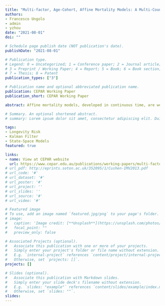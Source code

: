 ```yaml
---
title: "Multi-factor, Age-Cohort, Affine Mortality Models: A Multi-Country Comparison"
authors:
- Francesco Ungolo
- admin
- yzhou
date: "2021-08-01"
doi: ""

# Schedule page publish date (NOT publication's date).
publishDate: "2021-08-01"

# Publication type.
# Legend: 0 = Uncategorized; 1 = Conference paper; 2 = Journal article;
# 3 = Preprint / Working Paper; 4 = Report; 5 = Book; 6 = Book section;
# 7 = Thesis; 8 = Patent
publication_types: ["3"]

# Publication name and optional abbreviated publication name.
publication: CEPAR Working Paper
publication_short: CEPAR Working Paper

abstract: Affine mortality models, developed in continuous time, are well suited to longevity applications including pricing and risk management. Advantages of this modelling approach include closed-form derivations of cohort survival curves, with these survival curves consistent with the dynamics of mortality rates. We compare a number of multi-factor continuous time affine models applied to age-cohort mortality data in a multi-country comparison of five countries with differing lengths of time series mortality data. We develop improved estimation methods for these models and provide R code. Parameters are estimated using maximum likelihood with the univariate Kalman Filter, which accounts for the Poisson variation in the measurement equation. We show how this estimation method is faster and more robust compared to the traditional formulation which heavily uses large matrix multiplication and inversion. We also discuss and address numerical issues with the estimation process. We provide graphical and numerical goodness-of-fit checks, and assess model robustness. We then project cohort survival curves and assess the out-of-sample performance of the analysed models. Although the CIR mortality model fits historical data well, particularly at older ages. Other affine mortality models provide better out-of-sample performance, although less so old ages. We show that the affine mortality models analysed are robust with respect to the set of age-cohort data used for parameter estimation.

# Summary. An optional shortened abstract.
# summary: Lorem ipsum dolor sit amet, consectetur adipiscing elit. Duis posuere tellus ac convallis placerat. Proin tincidunt magna sed ex sollicitudin condimentum.

tags:
- Longevity Risk
- Kalman Filter
- State-Space Models
featured: true

links:
- name: View at CEPAR website
  url: https://www.cepar.edu.au/publications/working-papers/multi-factor-age-cohort-affine-mortality-models-multi-country-comparison
# url_pdf: http://eprints.soton.ac.uk/352095/1/Cushen-IMV2013.pdf
# url_code: '#'
# url_dataset: '#'
# url_poster: '#'
# url_project: ''
# url_slides: ''
# url_source: '#'
# url_video: '#'

# Featured image
# To use, add an image named `featured.jpg/png` to your page's folder. 
# image:
#   caption: 'Image credit: [**Unsplash**](https://unsplash.com/photos/pLCdAaMFLTE)'
#   focal_point: ""
#   preview_only: false

# Associated Projects (optional).
#   Associate this publication with one or more of your projects.
#   Simply enter your project's folder or file name without extension.
#   E.g. `internal-project` references `content/project/internal-project/index.md`.
#   Otherwise, set `projects: []`.
projects: []

# Slides (optional).
#   Associate this publication with Markdown slides.
#   Simply enter your slide deck's filename without extension.
#   E.g. `slides: "example"` references `content/slides/example/index.md`.
#   Otherwise, set `slides: ""`.
slides:
---
```

